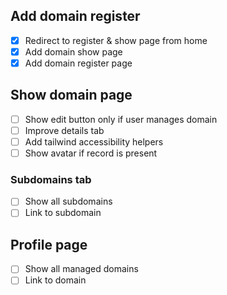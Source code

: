 
## Add domain register

- [x] Redirect to register & show page from home
- [x] Add domain show page
- [x] Add domain register page

## Show domain page

- [ ] Show edit button only if user manages domain
- [ ] Improve details tab
- [ ] Add tailwind accessibility helpers
- [ ] Show avatar if record is present

### Subdomains tab

- [ ] Show all subdomains
- [ ] Link to subdomain

## Profile page

- [ ] Show all managed domains
- [ ] Link to domain
